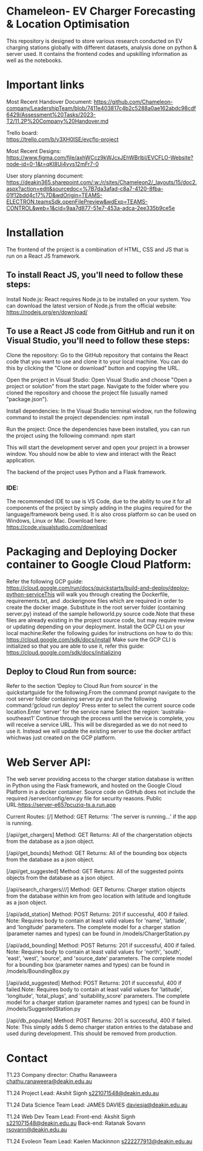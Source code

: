# Chameleon- EV Charger Forecasting & Location Optimisation
This repository is designed to store various research conducted on EV charging stations globally with different datasets, analysis done on python & server used. It contains the frontend codes and upskilling information as well as the notebooks.

# Important links
Most Recent Handover Document: https://github.com/Chameleon-company/LeadershipTeam/blob/7411e403817c4b2c5288a0ae162abdc98cdf6429/Assessment%20Tasks/2023-T2/11.2P%20Company%20Handover.md

Trello board:  
https://trello.com/b/v3XH0ISE/evcflo-project

Most Recent Designs: https://www.figma.com/file/axhWCcz9kWJcxJEhWBrlbl/EVCFLO-Website?node-id=0-1&t=qKl8Ui4vvs12mFr7-0

User story planning document: https://deakin365.sharepoint.com/:w:/r/sites/Chameleon2/_layouts/15/doc2.aspx?action=edit&sourcedoc=%7B7da3afad-c8a7-4120-8fba-01f12bdd4c17%7D&wdOrigin=TEAMS-ELECTRON.teamsSdk.openFilePreview&wdExp=TEAMS-CONTROL&web=1&cid=9aa7d877-51e7-453a-adca-2ee335b9ce5e

# Installation
The frontend of the project is a combination of HTML, CSS and JS that is run on a React JS framework.
 
## To install React JS, you'll need to follow these steps:

Install Node.js: React requires Node.js to be installed on your system. You can download the latest version of Node.js from the official website: https://nodejs.org/en/download/

## To use a React JS code from GitHub and run it on Visual Studio, you'll need to follow these steps:

Clone the repository: Go to the GitHub repository that contains the React code that you want to use and clone it to your local machine. You can do this by clicking the "Clone or download" button and copying the URL.

Open the project in Visual Studio: Open Visual Studio and choose "Open a project or solution" from the start page. Navigate to the folder where you cloned the repository and choose the project file (usually named "package.json").

Install dependencies: In the Visual Studio terminal window, run the following command to install the project dependencies:
npm install

Run the project: Once the dependencies have been installed, you can run the project using the following command:
npm start

This will start the development server and open your project in a browser window. You should now be able to view and interact with the React application.

The backend of the project uses Python and a Flask framework.

### IDE:
The recommended IDE to use is VS Code, due to the ability to use it for all components of the project by simply adding in the plugins required for the language/framework being used. It is also cross platform so can be used on Windows, Linux or Mac. Download here: https://code.visualstudio.com/download

# Packaging and Deploying Docker container to Google Cloud Platform:
Refer the following GCP guide:
https://cloud.google.com/run/docs/quickstarts/build-and-deploy/deploy-python-serviceThis will walk you through creating the Dockerfile, requirements.txt, and .dockerignore files which are required in order to create the docker image. Substitute in the root server folder (containing server.py) instead of the sample helloworld.py source code.Note that these files are already existing in the project source code, but may require review or updating depending on your deployment.
Install the GCP CLI on your local machine:Refer the following guides for instructions on how to do this: https://cloud.google.com/sdk/docs/install 
Make sure the GCP CLI is initialized so that you are able to use it, refer this guide: https://cloud.google.com/sdk/docs/initializing
## Deploy to Cloud Run from source:
Refer to the section ‘Deploy to Cloud Run from source’ in the quickstartguide for the following.From the command prompt navigate to the root server folder containing server.py and run the following command:‘gcloud run deploy’ 
Press enter to select the current source code location.Enter ‘server’ for the service name
Select the region: ‘australia-southeast1’
Continue through the process until the service is complete, you will receive a service URL. This will be disregarded as we do not need to use it. Instead we will update the existing server to use the docker artifact whichwas just created on the GCP platform.

# Web Server API:
The web server providing access to the charger station database is written in Python using the Flask framework, and hosted on the Google Cloud Platform in a docker container. Source code on GitHub does not include the required /server/config/env.py file for security reasons.
Public URL:https://server-e657pcuziq-ts.a.run.app

Current Routes:
[/]
Method: GET
Returns: 'The server is running...' if the app is running.

[/api/get_chargers]
Method: GET
Returns: All of the chargerstation objects from the database as a json object.

[/api/get_bounds]
Method: GET
Returns: All of the bounding box objects from the database as a json object.

[/api/get_suggested]
Method: GET
Returns: All of the suggested points objects from the database as a json object.

[/api/search_chargers/<lat>/<lng>/<rad>]
Method: GET
Returns: Charger station objects from the database within km from geo location with latitude and longitude as a json object.

[/api/add_station]
Method: POST
Returns: 201 if successful, 400 if failed.
Note: Requires body to contain at least valid values for 'name', 'latitude', and 'longitude' parameters. The complete model for a charger station (parameter names and types) can be found in /models/ChargerStation.py
 
[/api/add_bounding]
Method: POST
Returns: 201 if successful, 400 if failed.
Note: Requires body to contain at least valid values for 'north', 'south', 'east', 'west', 'source', and 'source_date' parameters. 
The complete model for a bounding box (parameter names and types) can be found in /models/BoundingBox.py
 
[/api/add_suggested]
Method: POST
Returns: 201 if successful, 400 if failed.Note: Requires body to contain at least valid values for 'latitude', 'longitude', 'total_plugs', and 'suitability_score' parameters. The complete model for a charger station (parameter names and types) can be found in /models/SuggestedStation.py
 
[/api/db_populate]
Method: POST
Returns: 201 is successful, 400 if failed. Note: This simply adds 5 demo charger station entries to the database and used during development. This should be removed from production.
 
# Contact
T1.23 Company director: Chathu Ranaweera chathu.ranaweera@deakin.edu.au

T1.24 Project Lead: Akshit Signh
s221071548@deakin.edu.au
  
T1.24 Data Science Team Lead: JAMES DAVIES
daviesja@deakin.edu.au

T1.24 Web Dev Team Lead:
    Front-end: Akshit Signh
    s221071548@deakin.edu.au
    Back-end: Ratanak Sovann
    rsovann@deakin.edu.au

T1.24 Evoleon Team Lead: Kaelen Mackinnon
s222277913@deakin.edu.au




